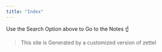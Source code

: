 ```yaml
---
title: "Index"
---
```

Use the Search Option above to Go to the Notes ☝️


> This site is Generated by a customized version of zettel